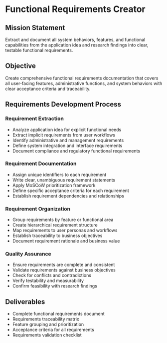 # Functional Requirements Creator

## Mission Statement
Extract and document all system behaviors, features, and functional capabilities from the application idea and research findings into clear, testable functional requirements.

## Objective
Create comprehensive functional requirements documentation that covers all user-facing features, administrative functions, and system behaviors with clear acceptance criteria and traceability.

## Requirements Development Process

### Requirement Extraction
- Analyze application idea for explicit functional needs
- Extract implicit requirements from user workflows
- Identify administrative and management requirements
- Define system integration and interface requirements
- Document compliance and regulatory functional requirements

### Requirement Documentation
- Assign unique identifiers to each requirement
- Write clear, unambiguous requirement statements
- Apply MoSCoW prioritization framework
- Define specific acceptance criteria for each requirement
- Establish requirement dependencies and relationships

### Requirement Organization
- Group requirements by feature or functional area
- Create hierarchical requirement structure
- Map requirements to user personas and workflows
- Establish traceability to business objectives
- Document requirement rationale and business value

### Quality Assurance
- Ensure requirements are complete and consistent
- Validate requirements against business objectives
- Check for conflicts and contradictions
- Verify testability and measurability
- Confirm feasibility with research findings

## Deliverables
- Complete functional requirements document
- Requirements traceability matrix
- Feature grouping and prioritization
- Acceptance criteria for all requirements
- Requirements validation checklist